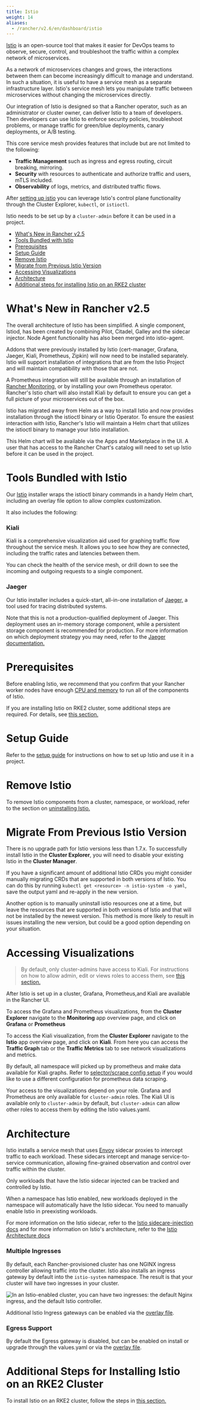 ```yaml
---
title: Istio
weight: 14
aliases:
  - /rancher/v2.6/en/dashboard/istio
---
```


[Istio](https://istio.io/) is an open-source tool that makes it easier for DevOps teams to observe, secure, control, and troubleshoot the traffic within a complex network of microservices.

As a network of microservices changes and grows, the interactions between them can become increasingly difficult to manage and understand. In such a situation, it is useful to have a service mesh as a separate infrastructure layer. Istio's service mesh lets you manipulate traffic between microservices without changing the microservices directly.

Our integration of Istio is designed so that a Rancher operator, such as an administrator or cluster owner, can deliver Istio to a team of developers. Then developers can use Istio to enforce security policies, troubleshoot problems, or manage traffic for green/blue deployments, canary deployments, or A/B testing.

This core service mesh provides features that include but are not limited to the following:

- **Traffic Management** such as ingress and egress routing, circuit breaking, mirroring.
- **Security** with resources to authenticate and authorize traffic and users, mTLS included.
- **Observability** of logs, metrics, and distributed traffic flows.

After [setting up istio]({{<baseurl>}}/rancher/v2.6/en/cluster-admin/tools/istio/setup) you can leverage Istio's control plane functionality through the Cluster Explorer, `kubectl`, or `istioctl`.

Istio needs to be set up by a `cluster-admin` before it can be used in a project.

- [What's New in Rancher v2.5](#what-s-new-in-rancher-v2-5)
- [Tools Bundled with Istio](#tools-bundled-with-istio)
- [Prerequisites](#prerequisites)
- [Setup Guide](#setup-guide)
- [Remove Istio](#remove-istio)
- [Migrate from Previous Istio Version](#migrate-from-previous-istio-version)
- [Accessing Visualizations](#accessing-visualizations)
- [Architecture](#architecture)
- [Additional steps for installing Istio on an RKE2 cluster](#additional-steps-for-installing-istio-on-an-rke2-cluster)

# What's New in Rancher v2.5

The overall architecture of Istio has been simplified. A single component, Istiod, has been created by combining Pilot, Citadel, Galley and the sidecar injector. Node Agent functionality has also been merged into istio-agent.

Addons that were previously installed by Istio (cert-manager, Grafana, Jaeger, Kiali, Prometheus, Zipkin) will now need to be installed separately. Istio will support installation of integrations that are from the Istio Project and will maintain compatibility with those that are not.

A Prometheus integration will still be available through an installation of [Rancher Monitoring]({{<baseurl>}}/rancher/v2.6/en/monitoring-alerting/), or by installing your own Prometheus operator. Rancher's Istio chart will also install Kiali by default to ensure you can get a full picture of your microservices out of the box.

Istio has migrated away from Helm as a way to install Istio and now provides installation through the istioctl binary or Istio Operator. To ensure the easiest interaction with Istio, Rancher's Istio will maintain a Helm chart that utilizes the istioctl binary to manage your Istio installation.

This Helm chart will be available via the Apps and Marketplace in the UI. A user that has access to the Rancher Chart's catalog will need to set up Istio before it can be used in the project.

# Tools Bundled with Istio

Our [Istio](https://istio.io/) installer wraps the istioctl binary commands in a handy Helm chart, including an overlay file option to allow complex customization. 

It also includes the following:

### Kiali

Kiali is a comprehensive visualization aid used for graphing traffic flow throughout the service mesh. It allows you to see how they are connected, including the traffic rates and latencies between them. 

You can check the health of the service mesh, or drill down to see the incoming and outgoing requests to a single component.

### Jaeger

Our Istio installer includes a quick-start, all-in-one installation of [Jaeger,](https://www.jaegertracing.io/) a tool used for tracing distributed systems.

Note that this is not a production-qualified deployment of Jaeger. This deployment uses an in-memory storage component, while a persistent storage component is recommended for production. For more information on which deployment strategy you may need, refer to the [Jaeger documentation.](https://www.jaegertracing.io/docs/latest/operator/#production-strategy)

# Prerequisites

Before enabling Istio, we recommend that you confirm that your Rancher worker nodes have enough [CPU and memory]({{<baseurl>}}/rancher/v2.6/en/cluster-admin/tools/istio/resources) to run all of the components of Istio.

If you are installing Istio on RKE2 cluster, some additional steps are required. For details, see [this section.](#additional-steps-for-installing-istio-on-an-rke2-cluster)

# Setup Guide

Refer to the [setup guide]({{<baseurl>}}/rancher/v2.6/en/cluster-admin/tools/istio/setup) for instructions on how to set up Istio and use it in a project.

# Remove Istio

To remove Istio components from a cluster, namespace, or workload, refer to the section on [uninstalling Istio.]({{<baseurl>}}/rancher/v2.6/en/istio/disabling-istio/)

# Migrate From Previous Istio Version

There is no upgrade path for Istio versions less than 1.7.x. To successfully install Istio in the **Cluster Explorer**, you will need to disable your existing Istio in the **Cluster Manager**.

If you have a significant amount of additional Istio CRDs you might consider manually migrating CRDs that are supported in both versions of Istio. You can do this by running `kubectl get <resource> -n istio-system -o yaml`, save the output yaml and re-apply in the new version. 

Another option is to manually uninstall istio resources one at a time, but leave the resources that are supported in both versions of Istio and that will not be installed by the newest version. This method is more likely to result in issues installing the new version, but could be a good option depending on your situation.

# Accessing Visualizations

> By default, only cluster-admins have access to Kiali. For instructions on how to allow admin, edit or views roles to access them, see [this section.]({{<baseurl>}}/rancher/v2.6/en/cluster-admin/tools/istio/rbac/)

After Istio is set up in a cluster, Grafana, Prometheus,and Kiali are available in the Rancher UI. 

To access the Grafana and Prometheus visualizations, from the **Cluster Explorer** navigate to the **Monitoring** app overview page, and click on **Grafana** or **Prometheus**

To access the Kiali visualization, from the **Cluster Explorer** navigate to the **Istio** app overview page, and click on **Kiali**. From here you can access the **Traffic Graph** tab or the **Traffic Metrics** tab to see network visualizations and metrics. 

By default, all namespace will picked up by prometheus and make data available for Kiali graphs. Refer to [selector/scrape config setup](./configuration-reference/selectors-and-scrape) if you would like to use a different configuration for prometheus data scraping. 

Your access to the visualizations depend on your role. Grafana and Prometheus are only available for `cluster-admin` roles. The Kiali UI is available only to `cluster-admin` by default, but `cluster-admin` can allow other roles to access them by editing the Istio values.yaml.

# Architecture

Istio installs a service mesh that uses [Envoy](https://www.envoyproxy.io/learn/service-mesh) sidecar proxies to intercept traffic to each workload. These sidecars intercept and manage service-to-service communication, allowing fine-grained observation and control over traffic within the cluster.

Only workloads that have the Istio sidecar injected can be tracked and controlled by Istio.

When a namespace has Istio enabled, new workloads deployed in the namespace will automatically have the Istio sidecar. You need to manually enable Istio in preexisting workloads.

For more information on the Istio sidecar, refer to the [Istio sidecare-injection docs](https://istio.io/docs/setup/kubernetes/additional-setup/sidecar-injection/) and for more information on Istio's architecture, refer to the [Istio Architecture docs](https://istio.io/latest/docs/ops/deployment/architecture/)

### Multiple Ingresses

By default, each Rancher-provisioned cluster has one NGINX ingress controller allowing traffic into the cluster. Istio also installs an ingress gateway by default into the `istio-system` namespace.  The result is that your cluster will have two ingresses in your cluster.

![In an Istio-enabled cluster, you can have two ingresses: the default Nginx ingress, and the default Istio controller.]({{<baseurl>}}/img/rancher/istio-ingress.svg)
 
 Additional Istio Ingress gateways can be enabled via the [overlay file]({{<baseurl>}}/rancher/v2.6/en/istio/v2.5/configuration-reference/#overlay-file).

### Egress Support

By default the Egress gateway is disabled, but can be enabled on install or upgrade through the values.yaml or via the [overlay file]({{<baseurl>}}/rancher/v2.6/en/istio/v2.5/configuration-reference/#overlay-file).

# Additional Steps for Installing Istio on an RKE2 Cluster

To install Istio on an RKE2 cluster, follow the steps in [this section.]({{<baseurl>}}/rancher/v2.6/en/istio/v2.5/configuration-reference/rke2/)
